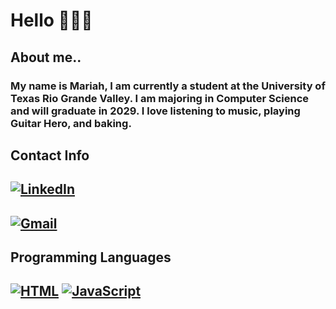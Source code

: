 # Hello 🙋🏻‍♀️

<!--
**dialibrium/dialibrium** is a ✨ _special_ ✨ repository because its `README.md` (this file) appears on your GitHub profile.

Here are some ideas to get you started:

- 🔭 I’m currently working on ...
- 🌱 I’m currently learning ...
- 👯 I’m looking to collaborate on ...
- 🤔 I’m looking for help with ...
- 💬 Ask me about ...
- 📫 How to reach me: ...
- 😄 Pronouns: ...
- ⚡ Fun fact: ...
-->

## About me..
### My name is Mariah, I am currently a student at the University of Texas Rio Grande Valley. I am majoring in Computer Science and will graduate in 2029. I love listening to music, playing Guitar Hero, and baking. 

## Contact Info
## [![LinkedIn](https://custom-icon-badges.demolab.com/badge/LinkedIn-0A66C2?logo=linkedin-white&logoColor=fff)](www.linkedin.com/in/mar-delapena)
## 	[![Gmail](https://img.shields.io/badge/Gmail-D14836?logo=gmail&logoColor=white)](mailto:mariah.dlp06@gmail.com)

## Programming Languages
## [![HTML](https://img.shields.io/badge/HTML-%23E34F26.svg?logo=html5&logoColor=white)](#) [![JavaScript](https://img.shields.io/badge/JavaScript-F7DF1E?logo=javascript&logoColor=000)](#)
